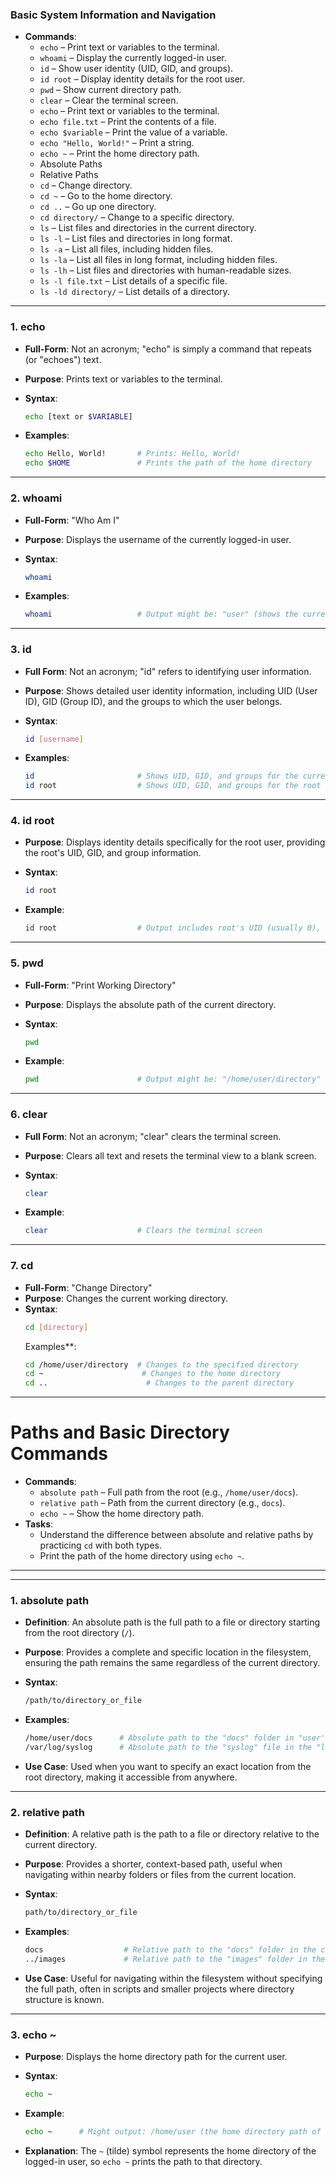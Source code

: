 ### Basic System Information and Navigation

- **Commands**:
    - `echo` – Print text or variables to the terminal.
    - `whoami` – Display the currently logged-in user.
    - `id` – Show user identity (UID, GID, and groups).
    - `id root` – Display identity details for the root user.
    - `pwd` – Show current directory path.
    - `clear` – Clear the terminal screen.
    - `echo` – Print text or variables to the terminal.
    - `echo file.txt` – Print the contents of a file.
    - `echo $variable` – Print the value of a variable.
    - `echo "Hello, World!"` – Print a string.
    - `echo ~` – Print the home directory path.
    - Absolute Paths
    - Relative Paths
    - `cd` – Change directory.
    - `cd ~` – Go to the home directory.
    - `cd ..` – Go up one directory.
    - `cd directory/` – Change to a specific directory.
    - `ls` – List files and directories in the current directory.
    - `ls -l` – List files and directories in long format.
    - `ls -a` – List all files, including hidden files.
    - `ls -la` – List all files in long format, including hidden files.
    - `ls -lh` – List files and directories with human-readable sizes.
    - `ls -l file.txt` – List details of a specific file.
    - `ls -ld directory/` – List details of a directory.


---

### 1. **echo**

- **Full-Form**: Not an acronym; "echo" is simply a command that repeats (or "echoes") text.
- **Purpose**: Prints text or variables to the terminal.
- **Syntax**:
    
    ```bash
    echo [text or $VARIABLE]
    ```
    
- **Examples**:
    
    ```bash
    echo Hello, World!       # Prints: Hello, World!
    echo $HOME               # Prints the path of the home directory
    ```
    

---

### 2. **whoami**

- **Full-Form**: "Who Am I"
- **Purpose**: Displays the username of the currently logged-in user.
- **Syntax**:
    
    ```bash
    whoami
    ```
    
- **Examples**:
    
    ```bash
    whoami                   # Output might be: "user" (shows the current user)
    ```
    

---

### 3. **id**

- **Full Form**: Not an acronym; "id" refers to identifying user information.
- **Purpose**: Shows detailed user identity information, including UID (User ID), GID (Group ID), and the groups to which the user belongs.
- **Syntax**:
    
    ```bash
    id [username]
    ```
    
- **Examples**:
    
    ```bash
    id                       # Shows UID, GID, and groups for the current user
    id root                  # Shows UID, GID, and groups for the root user
    ```
    

---

### 4. **id root**

- **Purpose**: Displays identity details specifically for the root user, providing the root's UID, GID, and group information.
- **Syntax**:
    
    ```bash
    id root
    ```
    
- **Example**:
    
    ```bash
    id root                  # Output includes root's UID (usually 0), GID, and groups
    ```
    

---

### 5. **pwd**

- **Full-Form**: "Print Working Directory"
- **Purpose**: Displays the absolute path of the current directory.
- **Syntax**:
    
    ```bash
    pwd
    ```
    
- **Example**:
    
    ```bash
    pwd                      # Output might be: "/home/user/directory"
    ```
    

---

### 6. **clear**

- **Full Form**: Not an acronym; "clear" clears the terminal screen.
- **Purpose**: Clears all text and resets the terminal view to a blank screen.
- **Syntax**:
    
    ```bash
    clear
    ```
    
- **Example**:
    
    ```bash
    clear                    # Clears the terminal screen
    ```
    

---

### 7. **cd**
- **Full-Form**: "Change Directory"
- **Purpose**: Changes the current working directory.
- **Syntax**:
    ```bash
    cd [directory]
    ```
    Examples**:
    ```bash
    cd /home/user/directory  # Changes to the specified directory
    cd ~                      # Changes to the home directory
    cd ..                      # Changes to the parent directory
    ```

---

# **Paths and Basic Directory Commands**

- **Commands**:
    - `absolute path` – Full path from the root (e.g., `/home/user/docs`).
    - `relative path` – Path from the current directory (e.g., `docs`).
    - `echo ~` – Show the home directory path.
- **Tasks**:
    - Understand the difference between absolute and relative paths by practicing `cd` with both types.
    - Print the path of the home directory using `echo ~`.

---

---

### 1. **absolute path**

- **Definition**: An absolute path is the full path to a file or directory starting from the root directory (`/`).
- **Purpose**: Provides a complete and specific location in the filesystem, ensuring the path remains the same regardless of the current directory.
- **Syntax**:
    
    ```bash
    /path/to/directory_or_file
    ```
    
- **Examples**:
    
    ```bash
    /home/user/docs      # Absolute path to the "docs" folder in "user's" home directory
    /var/log/syslog      # Absolute path to the "syslog" file in the "log" directory
    ```
    
- **Use Case**: Used when you want to specify an exact location from the root directory, making it accessible from anywhere.

---

### 2. **relative path**

- **Definition**: A relative path is the path to a file or directory relative to the current directory.
- **Purpose**: Provides a shorter, context-based path, useful when navigating within nearby folders or files from the current location.
- **Syntax**:
    
    ```bash
    path/to/directory_or_file
    ```
    
- **Examples**:
    
    ```bash
    docs                  # Relative path to the "docs" folder in the current directory
    ../images             # Relative path to the "images" folder in the parent directory
    ```
    
- **Use Case**: Useful for navigating within the filesystem without specifying the full path, often in scripts and smaller projects where directory structure is known.

---

### 3. **echo ~**

- **Purpose**: Displays the home directory path for the current user.
- **Syntax**:
    
    ```bash
    echo ~
    ```
    
- **Example**:
    
    ```bash
    echo ~      # Might output: /home/user (the home directory path of the current user)
    ```
    
- **Explanation**: The `~` (tilde) symbol represents the home directory of the logged-in user, so `echo ~` prints the path to that directory.
